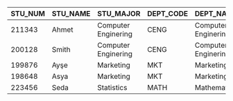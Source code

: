 | STU_NUM | STU_NAME | STU_MAJOR            | DEPT_CODE | DEPT_NAME            | DEPT_PHONE | COLLEGE_NAME    | ADVISOR_NAME | ADVISOR_OFFICE | ADVISOR_BLDG | ADVISOR_PHONE | STU_GPA | STU_CLASS  |
|---------|----------|----------------------|-----------|----------------------|------------|-----------------|--------------|----------------|--------------|---------------|---------|------------|
| 211343  | Ahmet    |  Computer Enginering | CENG      |  Computer Enginering | 4356       | Enginering      | Ender        |  T201          |  T Building  | 2115          | 3.87    |  Junior    |
| 200128  |  Smith   |  Computer Enginering |  CENG     |  Computer Enginering | 4356       |  Enginering     | Ender        |  T201          |  T Building  | 2115          | 2.78    |  Sophomore |
| 199876  |  Ayşe    |  Marketing           |  MKT      |  Marketing           | 4378       |  Business Admin | Atilla       |  T228          |  T Building  | 2123          | 2.31    |  Senior    |
| 198648  |  Asya    |  Marketing           |  MKT      |  Marketing           | 4378       |  Business Admin | Fatih        |  T356          |  T Building  | 2159          | 3.45    |  Senior    |
| 223456  | Seda     |  Statistics          |  MATH     |  Mathematics         | 3420       | Sciences        | Hakan        |  J331          |  A Building  | 3209          | 3.58    |  Junior    |